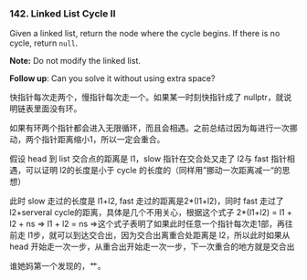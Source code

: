 ### 142. Linked List Cycle II

Given a linked list, return the node where the cycle begins. If there is no cycle, return `null`.

**Note:** Do not modify the linked list.

**Follow up**:
Can you solve it without using extra space?

快指针每次走两个，慢指针每次走一个。如果某一时刻快指针成了 nullptr，就说明链表里面没有环。

如果有环两个指针都会进入无限循环，而且会相遇。之前总结过因为每进行一次挪动，两个指针距离缩小1，所以一定会重合。

假设 head 到 list 交合点的距离是 l1，slow 指针在交合处又走了 l2与 fast 指针相遇，可以证明 l2的长度是小于 cycle 的长度的（同样用”挪动一次距离减一“的思想）

此时 slow 走过的长度是 l1+l2, fast 走过的距离是2*(l1+l2)，同时 fast 走过了 l2+serveral cycle的距离，具体是几个不用关心，根据这个式子 2\*(l1+l2) = l1 + l2 + ns => l1 + l2 = ns =>这个式子表明了如果此时任意一个指针每次走1部，再往前走 l1步，就可以到达交合出，因为交合出离重合处距离是 l2，所以此时如果从 head 开始走一次一步，从重合出开始走一次一步，下一次重合的地方就是交合出

谁她妈第一个发现的，艹。